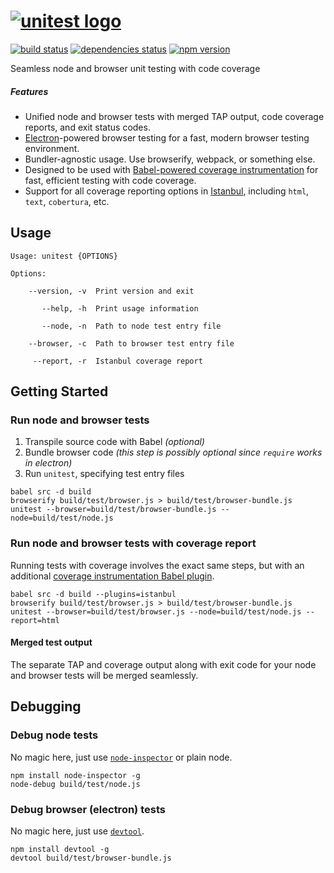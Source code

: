 # [![unitest logo](https://cdn.rawgit.com/rtsao/unitest/logo/logo.svg "unitest")](https://github.com/rtsao/unitest)

[![build status][build-badge]][build-href]
[![dependencies status][deps-badge]][deps-href]
[![npm version][npm-badge]][npm-href]

Seamless node and browser unit testing with code coverage

##### Features

- Unified node and browser tests with merged TAP output, code coverage reports, and exit status codes.
- [Electron](https://github.com/electron/electron)-powered browser testing for a fast, modern browser testing environment.
- Bundler-agnostic usage. Use browserify, webpack, or something else.
- Designed to be used with [Babel-powered coverage instrumentation](https://github.com/istanbuljs/babel-plugin-istanbul) for fast, efficient testing with code coverage.
- Support for all coverage reporting options in [Istanbul](https://github.com/gotwarlost/istanbul), including `html`, `text`, `cobertura`, etc.


## Usage
```
Usage: unitest {OPTIONS}

Options:

    --version, -v  Print version and exit

       --help, -h  Print usage information

       --node, -n  Path to node test entry file

    --browser, -c  Path to browser test entry file

     --report, -r  Istanbul coverage report
```

## Getting Started

### Run node and browser tests

1. Transpile source code with Babel *(optional)*
2. Bundle browser code *(this step is possibly optional since `require` works in electron)*
3. Run `unitest`, specifying test entry files

```
babel src -d build
browserify build/test/browser.js > build/test/browser-bundle.js
unitest --browser=build/test/browser-bundle.js --node=build/test/node.js
```

### Run node and browser tests with coverage report

Running tests with coverage involves the exact same steps, but with an additional [coverage instrumentation Babel plugin](https://github.com/istanbuljs/babel-plugin-istanbul).

```
babel src -d build --plugins=istanbul
browserify build/test/browser.js > build/test/browser-bundle.js
unitest --browser=build/test/browser.js --node=build/test/node.js --report=html
```

#### Merged test output

The separate TAP and coverage output along with exit code for your node and browser tests will be merged seamlessly.

## Debugging

### Debug node tests

No magic here, just use [`node-inspector`](https://github.com/node-inspector/node-inspector) or plain node.

```
npm install node-inspector -g
node-debug build/test/node.js
```

### Debug browser (electron) tests

No magic here, just use [`devtool`](https://github.com/Jam3/devtool).

```
npm install devtool -g
devtool build/test/browser-bundle.js
```

[build-badge]: https://travis-ci.org/rtsao/unitest.svg?branch=master
[build-href]: https://travis-ci.org/rtsao/unitest
[deps-badge]: https://david-dm.org/rtsao/unitest.svg
[deps-href]: https://david-dm.org/rtsao/unitest
[npm-badge]: https://badge.fury.io/js/unitest.svg
[npm-href]: https://www.npmjs.com/package/unitest
